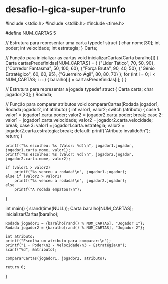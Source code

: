 # desafio-l-gica-super-trunfo

#include <stdio.h>
#include <stdlib.h>
#include <time.h>

#define NUM_CARTAS 5

// Estrutura para representar uma carta
typedef struct {
    char nome[30];
    int poder;
    int velocidade;
    int estrategia;
} Carta;

// Função para inicializar as cartas
void inicializarCartas(Carta baralho[]) {
    Carta cartasPredefinidas[NUM_CARTAS] = {
        {"Líder Tático", 70, 50, 90},
        {"Corredor Fantasma", 50, 100, 60},
        {"Força Bruta", 90, 40, 50},
        {"Gênio Estratégico", 60, 60, 95},
        {"Guerreiro Ágil", 80, 80, 70}
    };
    for (int i = 0; i < NUM_CARTAS; i++) {
        baralho[i] = cartasPredefinidas[i];
    }
}

// Estrutura para representar a jogada
typedef struct {
    Carta carta;
    char jogador[20];
} Rodada;

// Função para comparar atributos
void compararCartas(Rodada jogador1, Rodada jogador2, int atributo) {
    int valor1, valor2;
    switch (atributo) {
        case 1: valor1 = jogador1.carta.poder; valor2 = jogador2.carta.poder; break;
        case 2: valor1 = jogador1.carta.velocidade; valor2 = jogador2.carta.velocidade; break;
        case 3: valor1 = jogador1.carta.estrategia; valor2 = jogador2.carta.estrategia; break;
        default: printf("Atributo inválido!\n"); return;
    }

    printf("%s escolheu: %s (Valor: %d)\n", jogador1.jogador, jogador1.carta.nome, valor1);
    printf("%s escolheu: %s (Valor: %d)\n", jogador2.jogador, jogador2.carta.nome, valor2);
    
    if (valor1 > valor2)
        printf("%s venceu a rodada!\n", jogador1.jogador);
    else if (valor2 > valor1)
        printf("%s venceu a rodada!\n", jogador2.jogador);
    else
        printf("A rodada empatou!\n");
}

int main() {
    srand(time(NULL));
    Carta baralho[NUM_CARTAS];
    inicializarCartas(baralho);

    Rodada jogador1 = {baralho[rand() % NUM_CARTAS], "Jogador 1"};
    Rodada jogador2 = {baralho[rand() % NUM_CARTAS], "Jogador 2"};

    int atributo;
    printf("Escolha um atributo para comparar:\n");
    printf("1 - Poder\n2 - Velocidade\n3 - Estratégia\n");
    scanf("%d", &atributo);

    compararCartas(jogador1, jogador2, atributo);

    return 0;
}
